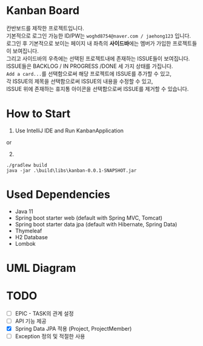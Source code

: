 # Kanban Board
칸반보드를 제작한 프로젝트입니다. <br>
기본적으로 로그인 가능한 ID/PW는 `woghd8754@naver.com / jaehong123` 입니다. <br>
로그인 후 기본적으로 보이는 페이지 내 좌측의 **사이드바**에는 멤버가 가입한 프로젝트들이 보여집니다. <br> 그리고 사이드바의 우측에는 선택된 프로젝트내에 존재하는 ISSUE들이 보여집니다. ISSUE들은 BACKLOG / IN PROGRESS /DONE 세 가지 상태를 가집니다. <br>
`Add a card...`를 선택함으로써 해당 프로젝트에 ISSUE를 추가할 수 있고, <br>
각 ISSUE의 제목을 선택함으로써 ISSUE의 내용을 수정할 수 있고, <br>
ISSUE 위에 존재하는 휴지통 아이콘을 선택함으로써 ISSUE를 제거할 수 있습니다.

# How to Start
1. Use IntelliJ IDE and Run KanbanApplication

or

2.
```
./gradlew build
java -jar .\build\libs\kanban-0.0.1-SNAPSHOT.jar
```

# Used Dependencies
- Java 11
- Spring boot starter web (default with Spring MVC, Tomcat)
- Spring boot starter data jpa (default with Hibernate, Spring Data)
- Thymeleaf
- H2 Database
- Lombok

# UML Diagram

# TODO
- [ ] EPIC - TASK의 관계 설정
- [ ] API 기능 제공
- [x] Spring Data JPA 적용 (Project, ProjectMember)
- [ ] Exception 정의 및 적절한 사용